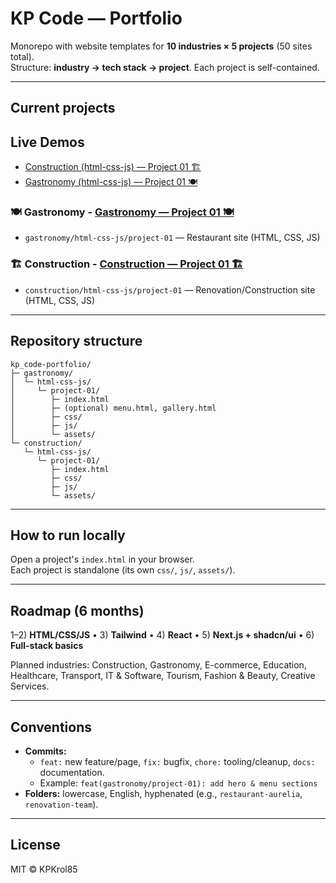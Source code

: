 # KP Code — Portfolio

Monorepo with website templates for **10 industries × 5 projects** (50 sites total).  
Structure: **industry → tech stack → project**. Each project is self-contained.

---

## Current projects

## Live Demos

- [Construction (html-css-js) — Project 01 🏗️](https://kpkrol85.github.io/kp_code-portfolio/construction/html-css-js/project-01/index.html)
- [Gastronomy (html-css-js) — Project 01 🍽️](https://kpkrol85.github.io/kp_code-portfolio/gastronomy/html-css-js/project-01/index.html)


### 🍽 Gastronomy - [Gastronomy — Project 01 🍽️](https://kpkrol85.github.io/kp_code-portfolio/gastronomy/html-css-js/project-01/index.html)
- `gastronomy/html-css-js/project-01` — Restaurant site (HTML, CSS, JS)

### 🏗 Construction - [Construction — Project 01 🏗️](https://kpkrol85.github.io/kp_code-portfolio/construction/html-css-js/project-01/index.html)
- `construction/html-css-js/project-01` — Renovation/Construction site (HTML, CSS, JS)

---

## Repository structure
    kp_code-portfolio/
    ├─ gastronomy/
    │  └─ html-css-js/
    │     └─ project-01/
    │        ├─ index.html
    │        ├─ (optional) menu.html, gallery.html
    │        ├─ css/
    │        ├─ js/
    │        └─ assets/
    └─ construction/
       └─ html-css-js/
          └─ project-01/
             ├─ index.html
             ├─ css/
             ├─ js/
             └─ assets/

---

## How to run locally
Open a project's `index.html` in your browser.  
Each project is standalone (its own `css/`, `js/`, `assets/`).

---

## Roadmap (6 months)
1–2) **HTML/CSS/JS** • 3) **Tailwind** • 4) **React** • 5) **Next.js + shadcn/ui** • 6) **Full-stack basics**

Planned industries: Construction, Gastronomy, E-commerce, Education, Healthcare, Transport, IT & Software, Tourism, Fashion & Beauty, Creative Services.

---

## Conventions
- **Commits:**  
  - `feat:` new feature/page, `fix:` bugfix, `chore:` tooling/cleanup, `docs:` documentation.  
  - Example: `feat(gastronomy/project-01): add hero & menu sections`
- **Folders:** lowercase, English, hyphenated (e.g., `restaurant-aurelia`, `renovation-team`).

---

## License
MIT © KPKrol85
